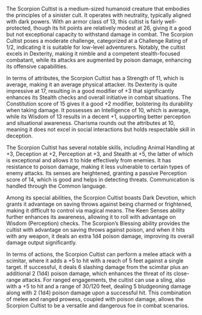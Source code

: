 The Scorpion Cultist is a medium-sized humanoid creature that embodies the principles of a sinister cult. It operates with neutrality, typically aligned with dark powers. With an armor class of 13, this cultist is fairly well-protected, though its hit points are relatively modest at 26, giving it a good but not exceptional capacity to withstand damage in combat. The Scorpion Cultist poses a moderate challenge, categorized at a Challenge Rating of 1/2, indicating it is suitable for low-level adventurers. Notably, the cultist excels in Dexterity, making it nimble and a competent stealth-focused combatant, while its attacks are augmented by poison damage, enhancing its offensive capabilities.

In terms of attributes, the Scorpion Cultist has a Strength of 11, which is average, making it an average physical attacker. Its Dexterity is quite impressive at 17, resulting in a good modifier of +3 that significantly enhances its Stealth checks and overall initiative in combat situations. The Constitution score of 15 gives it a good +2 modifier, bolstering its durability when taking damage. It possesses an Intelligence of 10, which is average, while its Wisdom of 13 results in a decent +1, supporting better perception and situational awareness. Charisma rounds out the attributes at 10, meaning it does not excel in social interactions but holds respectable skill in deception.

The Scorpion Cultist has several notable skills, including Animal Handling at +3, Deception at +2, Perception at +3, and Stealth at +5, the latter of which is exceptional and allows it to hide effectively from enemies. It has resistance to poison damage, making it less vulnerable to certain types of enemy attacks. Its senses are heightened, granting a passive Perception score of 14, which is good and helps in detecting threats. Communication is handled through the Common language.

Among its special abilities, the Scorpion Cultist boasts Dark Devotion, which grants it advantage on saving throws against being charmed or frightened, making it difficult to control via magical means. The Keen Senses ability further enhances its awareness, allowing it to roll with advantage on Wisdom (Perception) checks. The Scorpion’s Blessing ability provides the cultist with advantage on saving throws against poison, and when it hits with any weapon, it deals an extra 1d4 poison damage, improving its overall damage output significantly.

In terms of actions, the Scorpion Cultist can perform a melee attack with a scimitar, where it adds a +5 to hit with a reach of 5 feet against a single target. If successful, it deals 6 slashing damage from the scimitar plus an additional 2 (1d4) poison damage, which enhances the threat of its close-range attacks. For ranged engagements, the cultist can use a sling, also with a +5 to hit and a range of 30/120 feet, dealing 5 bludgeoning damage along with 2 (1d4) poison damage upon a successful hit. This combination of melee and ranged prowess, coupled with poison damage, allows the Scorpion Cultist to be a versatile and dangerous foe in combat scenarios.